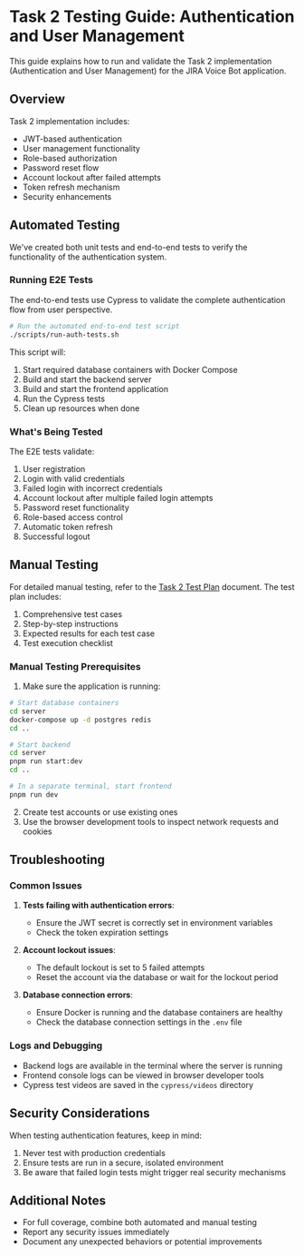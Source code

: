 # Task 2 Testing Guide: Authentication and User Management

This guide explains how to run and validate the Task 2 implementation (Authentication and User Management) for the JIRA Voice Bot application.

## Overview

Task 2 implementation includes:

- JWT-based authentication
- User management functionality
- Role-based authorization
- Password reset flow
- Account lockout after failed attempts
- Token refresh mechanism
- Security enhancements

## Automated Testing

We've created both unit tests and end-to-end tests to verify the functionality of the authentication system.

### Running E2E Tests

The end-to-end tests use Cypress to validate the complete authentication flow from user perspective.

```bash
# Run the automated end-to-end test script
./scripts/run-auth-tests.sh
```

This script will:
1. Start required database containers with Docker Compose
2. Build and start the backend server
3. Build and start the frontend application
4. Run the Cypress tests
5. Clean up resources when done

### What's Being Tested

The E2E tests validate:

1. User registration
2. Login with valid credentials
3. Failed login with incorrect credentials
4. Account lockout after multiple failed login attempts
5. Password reset functionality
6. Role-based access control
7. Automatic token refresh
8. Successful logout

## Manual Testing

For detailed manual testing, refer to the [Task 2 Test Plan](./task2-test-plan.md) document. The test plan includes:

1. Comprehensive test cases
2. Step-by-step instructions
3. Expected results for each test case
4. Test execution checklist

### Manual Testing Prerequisites

1. Make sure the application is running:

```bash
# Start database containers
cd server
docker-compose up -d postgres redis
cd ..

# Start backend
cd server
pnpm run start:dev
cd ..

# In a separate terminal, start frontend
pnpm run dev
```

2. Create test accounts or use existing ones
3. Use the browser development tools to inspect network requests and cookies

## Troubleshooting

### Common Issues

1. **Tests failing with authentication errors**: 
   - Ensure the JWT secret is correctly set in environment variables
   - Check the token expiration settings

2. **Account lockout issues**:
   - The default lockout is set to 5 failed attempts
   - Reset the account via the database or wait for the lockout period

3. **Database connection errors**:
   - Ensure Docker is running and the database containers are healthy
   - Check the database connection settings in the `.env` file

### Logs and Debugging

- Backend logs are available in the terminal where the server is running
- Frontend console logs can be viewed in browser developer tools
- Cypress test videos are saved in the `cypress/videos` directory

## Security Considerations

When testing authentication features, keep in mind:

1. Never test with production credentials
2. Ensure tests are run in a secure, isolated environment
3. Be aware that failed login tests might trigger real security mechanisms

## Additional Notes

- For full coverage, combine both automated and manual testing
- Report any security issues immediately
- Document any unexpected behaviors or potential improvements 
